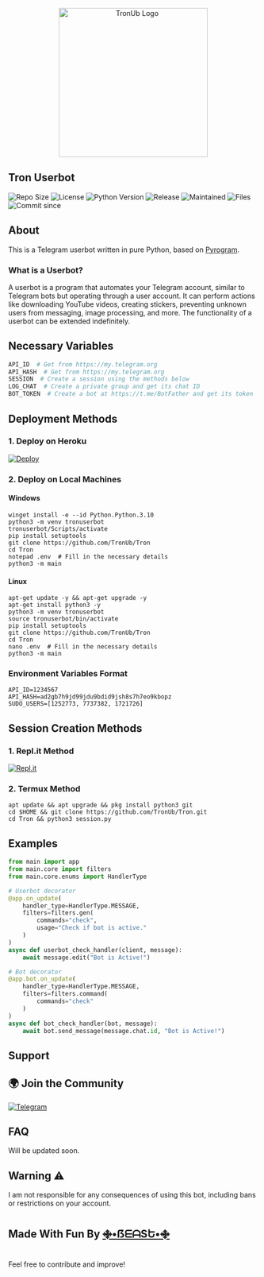 <p align="center">
    <a href="https://github.com/TronUb/Tron">
        <img src="main/others/resources/images/tron-round.png" height="300" width="300" alt="TronUb Logo">
    </a>
</p>

## Tron Userbot

![Repo Size](https://img.shields.io/github/repo-size/TronUb/Tron)
![License](https://img.shields.io/github/license/TronUb/Tron)
![Python Version](https://img.shields.io/badge/Python-3.9-aqua)
![Release](https://img.shields.io/github/v/release/TronUb/Tron)
![Maintained](https://img.shields.io/badge/Maintained%20%3F-Yes-orange)
![Files](https://img.shields.io/github/directory-file-count/TronUb/Tron?label=Repo%20Files)
![Commit since](https://img.shields.io/github/commits-since/TronUb/Tron/0.0.1/master)


## About

This is a Telegram userbot written in pure Python, based on [Pyrogram](https://github.com/pyrogram/pyrogram).

### What is a Userbot?

A userbot is a program that automates your Telegram account, similar to Telegram bots but operating through a user account. It can perform actions like downloading YouTube videos, creating stickers, preventing unknown users from messaging, image processing, and more. The functionality of a userbot can be extended indefinitely.

## Necessary Variables

```python
API_ID  # Get from https://my.telegram.org
API_HASH  # Get from https://my.telegram.org
SESSION  # Create a session using the methods below
LOG_CHAT  # Create a private group and get its chat ID
BOT_TOKEN  # Create a bot at https://t.me/BotFather and get its token
```

## Deployment Methods

### 1. Deploy on Heroku

[![Deploy](https://www.herokucdn.com/deploy/button.svg)](https://heroku.com/deploy)

### 2. Deploy on Local Machines

#### Windows

```shell
winget install -e --id Python.Python.3.10
python3 -m venv tronuserbot
tronuserbot/Scripts/activate
pip install setuptools
git clone https://github.com/TronUb/Tron
cd Tron
notepad .env  # Fill in the necessary details
python3 -m main
```

#### Linux

```shell
apt-get update -y && apt-get upgrade -y
apt-get install python3 -y
python3 -m venv tronuserbot
source tronuserbot/bin/activate
pip install setuptools
git clone https://github.com/TronUb/Tron
cd Tron
nano .env  # Fill in the necessary details
python3 -m main
```

### Environment Variables Format

```plaintext
API_ID=1234567
API_HASH=ad2gb7h9jd99jdu9bdid9jsh8s7h7eo9kbopz
SUDO_USERS=[1252773, 7737382, 1721726]
```

## Session Creation Methods

### 1. Repl.it Method

[![Repl.it](https://img.shields.io/badge/REPL%20RUN-Click%20Here-aqua.svg)](https://replit.com/@beastzx18/Tron-Userbot?v=1)

### 2. Termux Method

```shell
apt update && apt upgrade && pkg install python3 git
cd $HOME && git clone https://github.com/TronUb/Tron.git
cd Tron && python3 session.py
```

## Examples

```python
from main import app
from main.core import filters
from main.core.enums import HandlerType

# Userbot decorator
@app.on_update(
    handler_type=HandlerType.MESSAGE,
    filters=filters.gen(
        commands="check",
        usage="Check if bot is active."
    )
)
async def userbot_check_handler(client, message):
    await message.edit("Bot is Active!")

# Bot decorator
@app.bot.on_update(
    handler_type=HandlerType.MESSAGE,
    filters=filters.command(
        commands="check"
    )
)
async def bot_check_handler(bot, message):
    await bot.send_message(message.chat.id, "Bot is Active!")
```

## Support

## 🌍 Join the Community
[![Telegram](https://img.shields.io/badge/Telegram-Join%20Group-blue?logo=telegram)](https://t.me/tronuserbot)


## FAQ

Will be updated soon.

## Warning ⚠️

I am not responsible for any consequences of using this bot, including bans or restrictions on your account.

## Made With Fun By [࿇•ẞᗴᗩSԵ•࿇](https://t.me/beastzx)
Feel free to contribute and improve!
